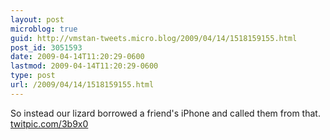 ```yaml
---
layout: post
microblog: true
guid: http://vmstan-tweets.micro.blog/2009/04/14/1518159155.html
post_id: 3051593
date: 2009-04-14T11:20:29-0600
lastmod: 2009-04-14T11:20:29-0600
type: post
url: /2009/04/14/1518159155.html
---
```

So instead our lizard borrowed a friend's iPhone and called them from that. [twitpic.com/3b9x0](http://twitpic.com/3b9x0)
